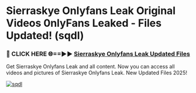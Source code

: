 # Sierraskye Onlyfans Leak Original Videos 0nlyFans Leaked - Files Updated! (sqdl)

<h3>🔴 CLICK HERE 🌐==►► <a href="https://tinyurl.com/4seja8ks" rel="nofollow">Sierraskye Onlyfans Leak Updated Files</a></h3>

Get Sierraskye Onlyfans Leak and all content. Now you can access all videos and pictures of Sierraskye Onlyfans Leak. New Updated Files 2025!

[![sqdl](https://i.imgur.com/EWjZXRe.gif)](https://tinyurl.com/4seja8ks)
